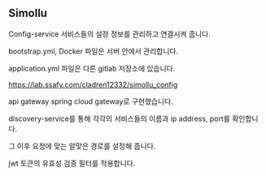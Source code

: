 ## Simollu


Config-service
서비스들의 설정 정보를 관리하고 연결시켜 줍니다. 

bootstrap.yml, Docker 파일은 서버 안에서 관리합니다.

application.yml 파일은 다른 gitlab 저장소에 있습니다.

https://lab.ssafy.com/cladren12332/simollu_config



api gateway
spring cloud gateway로 구현했습니다.

discovery-service를 통해 각각의 서비스들의 이름과 ip address, port를 확인합니다.

그 이후 요청에 맞는 알맞은 경로를 설정해 줍니다.

jwt 토큰의 유효성 검증 필터를 적용합니다.

